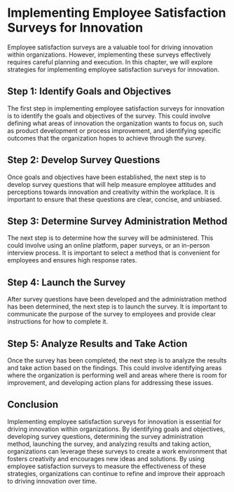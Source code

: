 # Implementing Employee Satisfaction Surveys for Innovation

Employee satisfaction surveys are a valuable tool for driving innovation within organizations. However, implementing these surveys effectively requires careful planning and execution. In this chapter, we will explore strategies for implementing employee satisfaction surveys for innovation.

Step 1: Identify Goals and Objectives
-------------------------------------

The first step in implementing employee satisfaction surveys for innovation is to identify the goals and objectives of the survey. This could involve defining what areas of innovation the organization wants to focus on, such as product development or process improvement, and identifying specific outcomes that the organization hopes to achieve through the survey.

Step 2: Develop Survey Questions
--------------------------------

Once goals and objectives have been established, the next step is to develop survey questions that will help measure employee attitudes and perceptions towards innovation and creativity within the workplace. It is important to ensure that these questions are clear, concise, and unbiased.

Step 3: Determine Survey Administration Method
----------------------------------------------

The next step is to determine how the survey will be administered. This could involve using an online platform, paper surveys, or an in-person interview process. It is important to select a method that is convenient for employees and ensures high response rates.

Step 4: Launch the Survey
-------------------------

After survey questions have been developed and the administration method has been determined, the next step is to launch the survey. It is important to communicate the purpose of the survey to employees and provide clear instructions for how to complete it.

Step 5: Analyze Results and Take Action
---------------------------------------

Once the survey has been completed, the next step is to analyze the results and take action based on the findings. This could involve identifying areas where the organization is performing well and areas where there is room for improvement, and developing action plans for addressing these issues.

Conclusion
----------

Implementing employee satisfaction surveys for innovation is essential for driving innovation within organizations. By identifying goals and objectives, developing survey questions, determining the survey administration method, launching the survey, and analyzing results and taking action, organizations can leverage these surveys to create a work environment that fosters creativity and encourages new ideas and solutions. By using employee satisfaction surveys to measure the effectiveness of these strategies, organizations can continue to refine and improve their approach to driving innovation over time.
